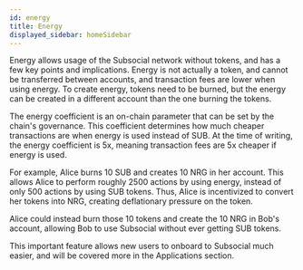 ```yaml
---
id: energy
title: Energy
displayed_sidebar: homeSidebar
---
```


Energy allows usage of the Subsocial network without tokens, and has a few key points and implications. 
Energy is not actually a token, and cannot be transferred between accounts, and transaction fees are lower when using energy.
To create energy, tokens need to be burned, but the energy can be created in a different account than the one burning the tokens.

The energy coefficient is an on-chain parameter that can be set by the chain's governance. This coefficient determines how much cheaper transactions are when energy is used instead of SUB. At the time of writing, the energy coefficient is 5x, meaning transaction fees are 5x cheaper if energy is used.

For example, Alice burns 10 SUB and creates 10 NRG in her account. 
This allows Alice to perform roughly 2500 actions by using energy, instead of only 500 actions by using SUB tokens. 
Thus, Alice is incentivized to convert her tokens into NRG, creating deflationary pressure on the token.

Alice could instead burn those 10 tokens and create the 10 NRG in Bob's account, allowing Bob to use Subsocial without ever getting SUB tokens.

This important feature allows new users to onboard to Subsocial much easier, and will be covered more in the Applications section.
